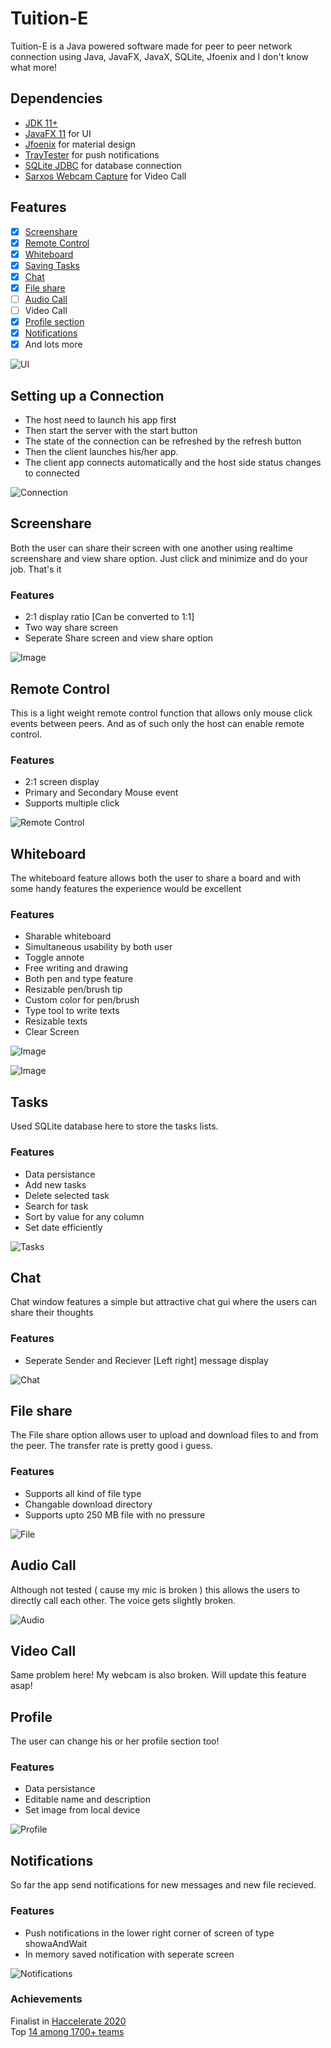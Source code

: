 # Tuition-E

Tuition-E is a Java powered software made for peer to peer network connection using Java, JavaFX, JavaX, SQLite, Jfoenix and I don't know what more!

## Dependencies

- [JDK 11+](https://www.oracle.com/java/technologies/javase-jdk11-downloads.html)
- [JavaFX 11](https://gluonhq.com/products/javafx/) for UI
- [Jfoenix](https://github.com/TamimEhsan/Tuition-E/blob/master/Dependencies/TrayTester.jar) for material design
- [TrayTester](https://github.com/TamimEhsan/Tuition-E/blob/master/Dependencies/TrayTester.jar) for push notifications
- [SQLite JDBC](https://github.com/TamimEhsan/Tuition-E/blob/master/Dependencies/sqlite-jdbc-3.32.3.2.jar) for database connection
- [Sarxos Webcam Capture](https://github.com/TamimEhsan/Tuition-E/blob/master/Dependencies/webcam-capture-0.3.13-20200330.202351-7.jar) for Video Call

## Features

- [x] [Screenshare](#screenshare)
- [x] [Remote Control](#remote-control)
- [x] [Whiteboard](#whiteboard)
- [x] [Saving Tasks](#tasks)
- [x] [Chat](#chat)
- [x] [File share](#file-share)
- [ ] [Audio Call](#audio-call)
- [ ] Video Call
- [x] [Profile section](#profile)
- [x] [Notifications](#notifications)
- [x] And lots more

![UI](https://raw.githubusercontent.com/TamimEhsan/Tuition-E/master/Assets/ui.PNG)

## Setting up a Connection

- The host need to launch his app first
- Then start the server with the start button
- The state of the connection can be refreshed by the refresh button
- Then the client launches his/her app.
- The client app connects automatically and the host side status changes to connected

![Connection](https://raw.githubusercontent.com/TamimEhsan/Tuition-E/master/Assets/Connection.gif)

## Screenshare

Both the user can share their screen with one another using realtime screenshare and view share option. Just click and minimize and do your job. That's it

### Features

- 2:1 display ratio [Can be converted to 1:1]
- Two way share screen
- Seperate Share screen and view share option

![Image](https://raw.githubusercontent.com/TamimEhsan/Tuition-E/master/Assets/ScreenShare.gif)

## Remote Control

This is a light weight remote control function that allows only mouse click events between peers. And as of such only the host can enable remote control.

### Features

- 2:1 screen display
- Primary and Secondary Mouse event
- Supports multiple click

![Remote Control](https://raw.githubusercontent.com/TamimEhsan/Tuition-E/master/Assets/RemoteControl.gif)

## Whiteboard

The whiteboard feature allows both the user to share a board and with some handy features the experience would be excellent

### Features

- Sharable whiteboard
- Simultaneous usability by both user
- Toggle annote
- Free writing and drawing
- Both pen and type feature
- Resizable pen/brush tip
- Custom color for pen/brush
- Type tool to write texts
- Resizable texts
- Clear Screen

![Image](https://raw.githubusercontent.com/TamimEhsan/Tuition-E/master/Assets/Whiteboard.gif)

![Image](https://raw.githubusercontent.com/TamimEhsan/Tuition-E/master/Assets/WhiteBoardFunctions.gif)

## Tasks

Used SQLite database here to store the tasks lists. 

### Features

- Data persistance
- Add new tasks
- Delete selected task
- Search for task 
- Sort by value for any column
- Set date efficiently

![Tasks](https://raw.githubusercontent.com/TamimEhsan/Tuition-E/master/Assets/Tasks.gif)

## Chat

Chat window features a simple but attractive chat gui where the users can share their thoughts

### Features

- Seperate Sender and Reciever [Left right] message display


![Chat](https://raw.githubusercontent.com/TamimEhsan/Tuition-E/master/Assets/Chat.gif)

## File share

The File share option allows user to upload and download files to and from the peer. The transfer rate is pretty good i guess.

### Features

- Supports all kind of file type
- Changable download directory
- Supports upto 250 MB file with no pressure

![File](https://raw.githubusercontent.com/TamimEhsan/Tuition-E/master/Assets/FileShare2.gif)

## Audio Call

Although not tested ( cause my mic is broken ) this allows the users to directly call each other. The voice gets slightly broken.

![Audio](https://raw.githubusercontent.com/TamimEhsan/Tuition-E/master/Assets/AudioCall.gif)

## Video Call

Same problem here! My webcam is also broken. Will update this feature asap!

## Profile

The user can change his or her profile section too!

### Features

- Data persistance
- Editable name and description
- Set image from local device

![Profile](https://raw.githubusercontent.com/TamimEhsan/Tuition-E/master/Assets/Profile.gif)

## Notifications

So far the app send notifications for new messages and new file recieved.

### Features

- Push notifications in the lower right corner of screen of type showaAndWait
- In memory saved notification with seperate screen 

![Notifications](https://raw.githubusercontent.com/TamimEhsan/Tuition-E/master/Assets/Notification.gif)

### Achievements

Finalist in [Haccelerate 2020](https://www.hackerearth.com/challenges/hackathon/hackccelerate-2020/)  
Top [14 among 1700+ teams](https://www.hackerearth.com/challenges/hackathon/hackccelerate-2020/custom-tab/shortlisted-teams/#Shortlisted%20Teams) 
